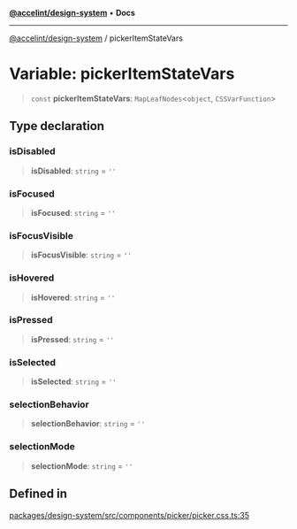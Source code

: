 [**@accelint/design-system**](../README.md) • **Docs**

***

[@accelint/design-system](../README.md) / pickerItemStateVars

# Variable: pickerItemStateVars

> `const` **pickerItemStateVars**: `MapLeafNodes`\<`object`, `CSSVarFunction`\>

## Type declaration

### isDisabled

> **isDisabled**: `string` = `''`

### isFocused

> **isFocused**: `string` = `''`

### isFocusVisible

> **isFocusVisible**: `string` = `''`

### isHovered

> **isHovered**: `string` = `''`

### isPressed

> **isPressed**: `string` = `''`

### isSelected

> **isSelected**: `string` = `''`

### selectionBehavior

> **selectionBehavior**: `string` = `''`

### selectionMode

> **selectionMode**: `string` = `''`

## Defined in

[packages/design-system/src/components/picker/picker.css.ts:35](https://github.com/gohypergiant/standard-toolkit/blob/258694cea8ed8bbd956b3cf5da47c2c9debcf127/packages/design-system/src/components/picker/picker.css.ts#L35)
